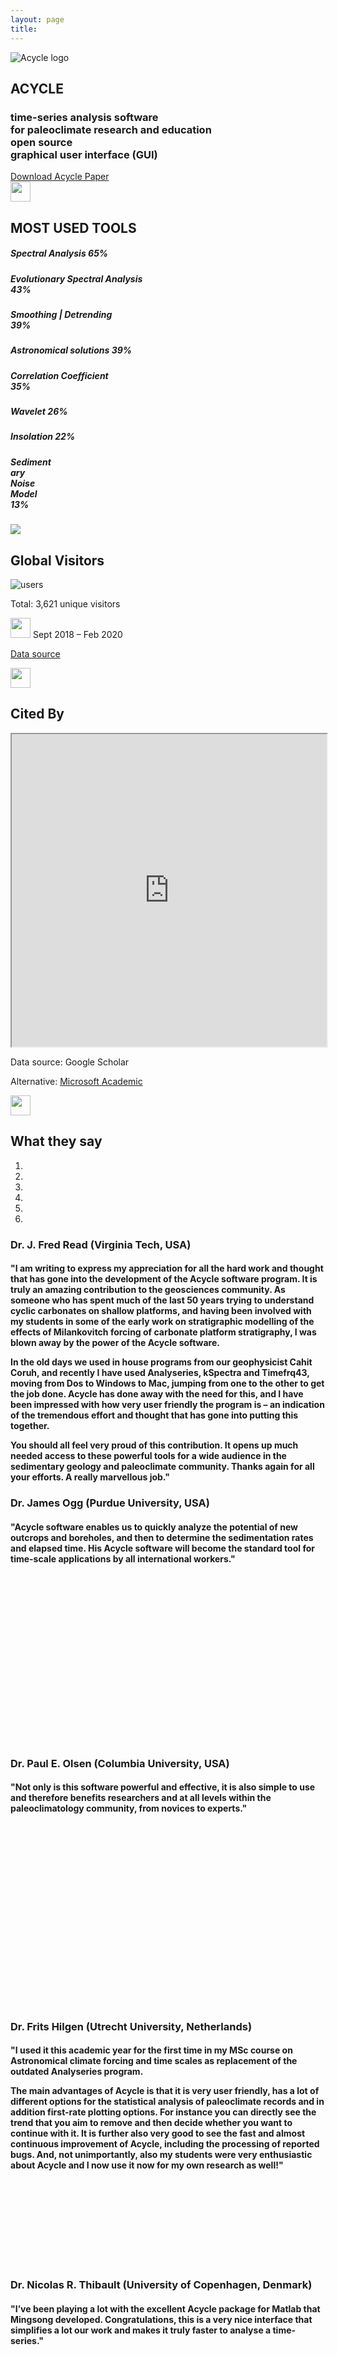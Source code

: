 ```yaml
---
layout: page
title:
---
```

<body data-spy="scroll" data-target="#myNavBar" data-offset="100">
		<!--PROFILE PICTURE-->
		<section id="about" class="container-fluid">
			<div class="col-xs-6 col-md-12 profile-picture">
				<img src="images/default_icon_128.png" alt= "Acycle logo" class="rounded">
				<div class="heading">
					<h1> ACYCLE </h1>
					<h3>time-series analysis software <br>
					    for paleoclimate research and education <br>  open source
					    <br> graphical user interface (GUI) </h3>
					<a href="docs/Li-et-al-2019-Acycle-software.pdf" class="button1"> Download Acycle Paper </a>
				</div>
			</div>
		</section>	
                                <!--MOST USED TOOLS-->
                                <section id="skills">
                                    <div class ="divider"></div>
                                    <div class="heading">
                                    <img src="https://img.icons8.com/fluent-systems-regular/24/000000/ranking.png" height="32" width="32">
                                    <br />
                                        <h2>MOST USED TOOLS</h2>
                                    </div>
                                    <div class="container">
                                        <div class="row">
                                            <div class="col-md-6">
                                                <div class="progress">
                                                    <div class ="progress-bar" role = "progressbar" aria-valuenow="85" aria-valuemin="0" aria-valuemax="100" style ="width:65%">
                                                        <h5>Spectral Analysis 65%</h5>
                                                    </div>
                                                </div>
                                                <div class="progress">
                                                    <div class ="progress-bar" role = "progressbar" aria-valuenow="70" aria-valuemin="0" aria-valuemax="100" style ="width:43%">
                                                        <h5>Evolutionary Spectral Analysis 43%</h5>
                                                    </div>
                                                </div>
                                                <div class="progress">
                                                    <div class ="progress-bar" role = "progressbar" aria-valuenow="70" aria-valuemin="0" aria-valuemax="100" style ="width:39%">
                                                        <h5>Smoothing | Detrending 39%</h5>
                                                    </div>
                                                </div>
                                            <div class="progress">
                                                    <div class ="progress-bar" role = "progressbar" aria-valuenow="70" aria-valuemin="0" aria-valuemax="100" style ="width:39%">
                                                        <h5>Astronomical solutions 39%</h5>
                                                    </div>
                                                </div>
                                            </div>
                                            <div class="col-md-6">
                                                <div class="progress">
                                                    <div class ="progress-bar" role = "progressbar" aria-valuenow="80" aria-valuemin="0" aria-valuemax="100" style ="width:35%">
                                                        <h5>Correlation Coefficient 35%</h5>
                                                    </div>
                                                </div>
                                                <div class="progress">
                                                    <div class ="progress-bar" role = "progressbar" aria-valuenow="65" aria-valuemin="0" aria-valuemax="100" style ="width:26%">
                                                        <h5>Wavelet 26%</h5>
                                                    </div>
                                                </div>
                                                <div class="progress">
                                                    <div class ="progress-bar" role = "progressbar" aria-valuenow="70" aria-valuemin="0" aria-valuemax="100" style ="width:22%">
                                                        <h5>Insolation 22%</h5>
                                                    </div>
                                                </div>
                                                <div class="progress">
                                                    <div class ="progress-bar" role = "progressbar" aria-valuenow="50" aria-valuemin="0" aria-valuemax="100" style ="width:13%">
                                                        <h5>Sedimentary Noise Model 13%</h5>
                                                    </div>
                                                </div>
                                            </div>
                                        </div>
                                    </div>
                                </section>
                                <section id = "figures">
                                    <div class ="divider"></div>
                                    <div class="heading">
                                    <img src="https://img.icons8.com/material/24/000000/myspace-squared.png"/>
                                    <br />
                                        <h2>Global Visitors</h2>
                                    </div>
                                    <div class="col-xs-6 col-md-12 profile-picture">
                                    <img src="images/AcycleVisitors.png" alt= "users" class="rounded"></div>
                                    <p>Total: 3,621 unique visitors </p>
                                    <p><img src="https://img.icons8.com/small/16/000000/clock.png" height="32" width="32"> Sept 2018 – Feb 2020</p>
                                    <p><a href="https://analytics.google.com"> Data source </a></p>
                                </section>
                                <section id = "figures">
                                    <div class ="divider"></div>
                                    <div class="heading">
                                    <img src="images/google-scholar-icon-1.jpg" height="32" width="32">
                                    <br />
                                        <h2>Cited By</h2>
                                    </div>
                                    <div class="col-xs-6 col-md-12 profile-picture">
                                    <iframe src="https://scholar.google.com/scholar?oi=bibs&hl=en&cites=17133348578794397884&as_sdt=5" width="100%" height="500">
                                      <p>Your browser does not support iframes.</p>
                                    </iframe>
                                    <p>Data source: Google Scholar</p>
                                    <p>Alternative: <a href="https://academic.microsoft.com/paper/2919969996/citedby/search?q=Acycle%3A%20Time-series%20analysis%20software%20for%20paleoclimate%20research%20and%20education&qe=RId%253D2919969996&f=&orderBy=0"> Microsoft Academic </a></p>
                                </div>
                                </section>
                        <!--What they say-->
                        <section id = "theysay">
                            <div class ="divider"></div>
                            <div class ="heading">
                            <img src="https://img.icons8.com/ios-glyphs/30/000000/chat.png" height="32" width="32">
                            <br />
                                <h2>What they say</h2>
                            </div>
                            <div id ="myCarousel" class="carousel slide text-center" data-ride="carousel">
                                <ol class="carousel-indicators">
                                    <li data-target="#myCarousel" data-slide-to="0" class="active"></li>
                                    <li data-target="#myCarousel" data-slide-to="1"></li>
                                    <li data-target="#myCarousel" data-slide-to="2"></li>
                                    <li data-target="#myCarousel" data-slide-to="3"></li>
                                    <li data-target="#myCarousel" data-slide-to="4"></li>
                                    <li data-target="#myCarousel" data-slide-to="5"></li>
                                </ol>
                                <div class="carousel-inner" role="listbox">
                                    <div class="carousel-item active">
                                        <h3>Dr. J. Fred Read (Virginia Tech, USA)</h3>
                                        <h4><p>"I am writing to express my appreciation for all the hard work and thought that has gone into the development of the Acycle software program. It is truly an amazing contribution to the geosciences community. As someone who has spent much of the last 50 years trying to understand cyclic carbonates on shallow platforms, and having been involved with my students in some of the early work on stratigraphic modelling of the effects of Milankovitch forcing of carbonate platform stratigraphy, I was blown away by the power of the Acycle software. </p>
                                        <p>In the old days we used in house programs from our geophysicist Cahit Coruh, and recently I have used Analyseries, kSpectra and Timefrq43, moving from Dos to Windows to Mac, jumping from one to the other to get the job done. Acycle has done away with the need for this, and I have been impressed with how very user friendly the program is – an indication of the tremendous effort and thought that has gone into putting this together. </p>
                                        <p>You should all feel very proud of this contribution. It opens up much needed access to these powerful tools for a wide audience in the sedimentary geology and paleoclimate community. Thanks again for all your efforts. A really marvellous job."</p></h4>
                                    </div>
                                    <div class="carousel-item">
                                        <h3>Dr. James Ogg (Purdue University, USA)</h3>
                                        <h4><p>"Acycle software enables us to quickly analyze the potential of new outcrops and boreholes, and then to determine the sedimentation rates and elapsed time. His Acycle software will become the standard tool for time-scale applications by all international workers."</p>
                                        <br />
                                        <br />
                                        <br />
                                        <br />
                                        <br />
                                        <br />
                                        <br />
                                        <br />
                                        <br />
                                        <br />
                                        <br />
                                        <br />
                                        <br />
                                        <br />
                                        <br />
                                        <br />
                                        </h4>
                                    </div>
                                    <div class="carousel-item">
                                        <h3>Dr. Paul E. Olsen (Columbia University, USA)</h3>
                                        <h4><p>"Not only is this software powerful and effective, it is also simple to use and therefore benefits researchers and at all levels within the paleoclimatology community, from novices to experts."</p></h4>
                                        <br />
                                        <br />
                                        <br />
                                        <br />
                                        <br />
                                        <br />
                                        <br />
                                        <br />
                                        <br />
                                        <br />
                                        <br />
                                        <br />
                                        <br />
                                        <br />
                                        <br />
                                        <br />
                                        <br />
                                    </div>
                                                <div class="carousel-item">
                                                    <h3>Dr. Frits Hilgen (Utrecht University, Netherlands)</h3>
                                                    <h4><p>"I used it this academic year for the first time in my MSc course on Astronomical climate forcing and time scales as replacement of the outdated Analyseries program. </p>
                                                    <p>The main advantages of Acycle is that it is very user friendly, has a lot of different options for the statistical analysis of paleoclimate records and in addition first-rate plotting options. For instance you can directly see the trend that you aim to remove and then decide whether you want to continue with it. It is further also very good to see the fast and almost continuous improvement of Acycle, including the processing of reported bugs. And, not unimportantly, also my students were very enthusiastic about Acycle and I now use it now for my own research as well!"</p>
                                                    <br />
                                                    <br />
                                                    <br />
                                                    <br />
                                                    <br />
                                                    <br />
                                                    <br />
                                                    <br />
                                                    </h4>
                                                </div>
                                                <div class="carousel-item">
                                                    <h3>Dr. Nicolas R. Thibault (University of Copenhagen, Denmark)</h3>
                                                    <h4><p>"I’ve been playing a lot with the excellent Acycle package for Matlab that Mingsong developed. Congratulations, this is a very nice interface that simplifies a lot our work and makes it truly faster to analyse a time-series."</p>
                                                    <br />
                                                    <br />
                                                    <br />
                                                    <br />
                                                    <br />
                                                    <br />
                                                    <br />
                                                    <br />
                                                    <br />
                                                    <br />
                                                    <br />
                                                    <br />
                                                    <br />
                                                    <br />
                                                    </h4>
                                                </div>
                                                <div class="carousel-item">
                                                    <h3>Dr. Xu Yao (Lanzhou University, China)</h3>
                                                    <h4><p>"I am working on cyclostratigraphy and paleoclimate study of ancient strata and rocks (270 million years ago) with assistance from Acycle software. I also introduced this software to my colleagues whose research areas are paleoclimate implications of Quaternary loess (several thousand years ago). My colleagues have given me really good feedbacks about Acycle software."</p><p></p>
                                                    <br />
                                                    <br />
                                                    <br />
                                                    <br />
                                                    <br />
                                                    <br />
                                                    <br />
                                                    <br />
                                                    <br />
                                                    <br />
                                                    <br />
                                                    <br />
                                                    <br />
                                                    <br /></h4>
                                                </div>
                                </div>
                                <a class="carousel-control-prev" href="#myCarousel" data-slide="prev" role="button"> <img src="https://img.icons8.com/fluent-systems-filled/24/000000/chevron-left.png"/></a>
                                <a class="carousel-control-next " href="#myCarousel" data-slide="next" role="button"> <img src="https://img.icons8.com/fluent-systems-filled/24/000000/chevron-right--v2.png"/></a>
                            </div>
                        </section>
		<footer class="text-center">
			<a href="#about">
				<span class="fa fa-arrow-up"></span>
			</a>
			<!--<h5>
				© Copyright Mingsong Li
			</h5>-->
		</footer>
</body>
